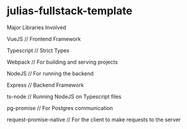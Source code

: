 # julias-fullstack-template
Major Libraries Involved

VueJS // Frontend Framework

Typescript // Strict Types

Webpack // For building and serving projects

NodeJS // For running the backend

Express // Backend Framework

ts-node // Running NodeJS on Typescript files

pg-promise // For Postgres communication

request-promise-native // For the client to make requests to the server
